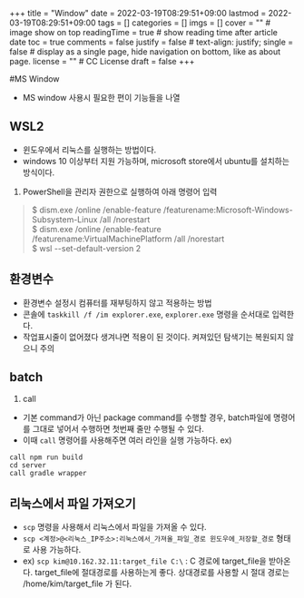 +++
title = "Window"
date = 2022-03-19T08:29:51+09:00
lastmod = 2022-03-19T08:29:51+09:00
tags = []
categories = []
imgs = []
cover = ""  # image show on top
readingTime = true  # show reading time after article date
toc = true
comments = false
justify = false  # text-align: justify;
single = false  # display as a single page, hide navigation on bottom, like as about page.
license = ""  # CC License
draft = false
+++

#MS Window
- MS window 사용시 필요한 편이 기능들을 나열

## WSL2
- 윈도우에서 리눅스를 실행하는 방법이다.
- windows 10 이상부터 지원 가능하며, microsoft store에서 ubuntu를 설치하는 방식이다.
1. PowerShell을 관리자 권한으로 실행하여 아래 명령어 입력
> $ dism.exe /online /enable-feature /featurename:Microsoft-Windows-Subsystem-Linux /all /norestart  
> $ dism.exe /online /enable-feature /featurename:VirtualMachinePlatform /all /norestart  
> $ wsl --set-default-version 2

## 환경변수
  - 환경변수 설정시 컴퓨터를 재부팅하지 않고 적용하는 방법
  - 콘솔에 `taskkill /f /im explorer.exe`, `explorer.exe` 명령을 순서대로 입력한다.
  - 작업표시줄이 없어졌다 생겨나면 적용이 된 것이다. 켜져있던 탐색기는 복원되지 않으니 주의

## batch
1. call
  - 기본 command가 아닌 package command를 수행할 경우, batch파일에 명령어를 그대로 넣어서 수행하면 첫번째 줄만 수행될 수 있다.
  - 이때 `call` 명령어를 사용해주면 여러 라인을 실행 가능하다.
  ex)  
  
  ```
  call npm run build
  cd server
  call gradle wrapper
  ```

## 리눅스에서 파일 가져오기
- `scp` 명령을 사용해서 리눅스에서 파일을 가져올 수 있다.
- `scp <계정>@<리눅스_IP주소>:리눅스에서_가져올_파일_경로 윈도우에_저장할_경로` 형태로 사용 가능하다.
- ex) `scp kim@10.162.32.11:target_file C:\` : C 경로에 target_file을 받아온다. target_file에 절대경로를 사용하는게 좋다. 상대경로를 사용할 시 절대 경로는 /home/kim/target_file 가 된다.